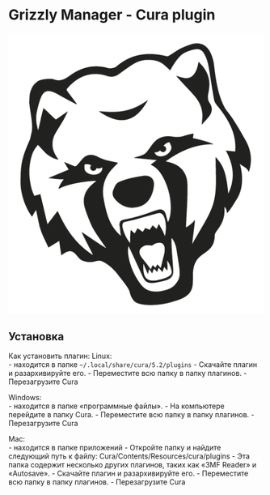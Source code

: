 # Grizzly Manager - Cura plugin
![Grizzly Manager](https://github.com/big-vl/GrizzlyManager/raw/master/GrizzlyManager.png)
## Установка
Как установить плагин:
Linux: \
    - находится в папке `~/.local/share/cura/5.2/plugins`
    - Скачайте плагин и разархивируйте его.
    - Переместите всю папку в папку плагинов.
    - Перезагрузите Cura

Windows: \
    - находится в папке «программные файлы».
    - На компьютере перейдите в папку Cura.
    - Переместите всю папку в папку плагинов.
    - Перезагрузите Cura

Mac: \
    - находится в папке приложений
    - Откройте папку и найдите следующий путь к файлу: Cura/Contents/Resources/cura/plugins
    - Эта папка содержит несколько других плагинов, таких как «3MF Reader» и «Autosave».
    - Скачайте плагин и разархивируйте его.
    - Переместите всю папку в папку плагинов.
    - Перезагрузите Cura


